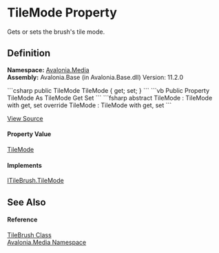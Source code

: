 # TileMode Property


Gets or sets the brush's tile mode.



## Definition
**Namespace:** <a href="N_Avalonia_Media">Avalonia.Media</a>  
**Assembly:** Avalonia.Base (in Avalonia.Base.dll) Version: 11.2.0

<Tabs groupId="api-code-preview">
<TabItem value="csharp" label="C#">
```csharp
public TileMode TileMode { get; set; }
```
</TabItem>
<TabItem value="vb" label="VB">
```vb
Public Property TileMode As TileMode
	Get
	Set
```
</TabItem>
<TabItem value="fsharp" label="F#">
```fsharp
abstract TileMode : TileMode with get, set
override TileMode : TileMode with get, set
```
</TabItem>
</Tabs>



<a href="https://github.com/AvaloniaUI/Avalonia/tree/master/src/Avalonia.Base/Media/TileBrush.cs#L136" title="View the source code">View Source</a>



#### Property Value
<a href="T_Avalonia_Media_TileMode">TileMode</a>

#### Implements
<a href="P_Avalonia_Media_ITileBrush_TileMode">ITileBrush.TileMode</a>  


## See Also


#### Reference
<a href="T_Avalonia_Media_TileBrush">TileBrush Class</a>  
<a href="N_Avalonia_Media">Avalonia.Media Namespace</a>  

